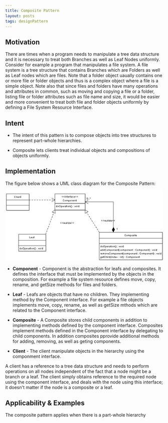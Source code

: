```yaml
---
title: Composite Pattern
layout: posts
tags: designPattern
---
```


## Motivation

There are times when a program needs to manipulate a tree data structure and it is necessary to treat both Branches as well as Leaf Nodes uniformly. Consider for example a program that manipulates a file system. A file system is a tree structure that contains Branches which are Folders as well as Leaf nodes which are files. Note that a folder object uaually contains one or more file or folder objects and thus is a complex object where a file is a simple object. Note also that since files and folders have many operations and attributes in common, such as moving and copying a file or a folder, listing file or folder attributes such as file name and size, it would be easier and more convenient to treat both file and folder objects uniformly by defining a File System Resource Interface.

## Intent

* The intent of this pattern is to compose objects into tree structures to represent part-whole hierarchies.

* Composite lets clients treat individual objects and compositions of objects uniformly.

## Implementation

The figure below shows a UML class diagram for the Composite Pattern:

![composite pattern](/pictures/composite-design-pattern-implementation-uml-class-diagram.png)

* **Component** - Component is the abstraction for leafs and composites. It defines the interface that must be implemented by the objects in the composition. For example a file system resource defines move, copy, rename, and getSize methods for files and folders.

* **Leaf** - Leafs are objects that have no children. They implementing method by the Component interface. For example a file objects implements move, copy, rename, as well as getSize mthods which are related to the Component interface.

* **Composite** - A Composite stores child components in addition to implementing methods defined by the component interface. Composites implement methods defined in the Component interface by delegating to child components. In addition composites pprovide additional methods for adding, removing, as well as geting components.

* **Client** - The client manipulate objects in the hierarchy using the componment interface.

A client has a reference to a tree data structure and needs to perform operations on all nodes independent of the fact that a node might be a branch or a leaf. The client simply obtains reference to the required node using the component interface, and deals with the node using this interface; it doesn't matter if the node is a composite or a leaf.

## Applicability & Examples

The composite pattern applies when there is a part-whole hierarchy
